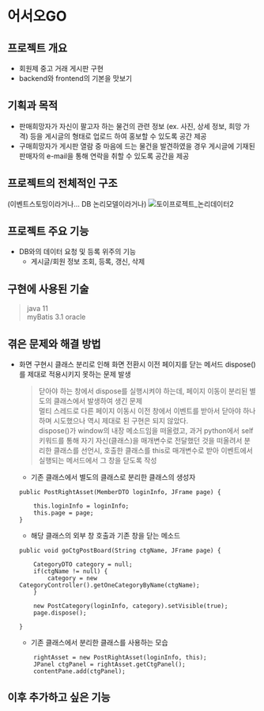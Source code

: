 # 어서오GO
## 프로젝트 개요
* 회원제 중고 거래 게시판 구현
* backend와 frontend의 기본을 맛보기

## 기획과 목적
* 판매희망자가 자신이 팔고자 하는 물건의 관련 정보 (ex. 사진, 상세 정보, 희망 가격) 등을 게시글의 형태로 업로드 하여 홍보할 수 있도록 공간 제공
* 구매희망자가 게시판 열람 중 마음에 드는 물건을 발견하였을 경우 게시글에 기재된 판매자의 e-mail을 통해 연락을 취할 수 있도록 공간을 제공

## 프로젝트의 전체적인 구조
(이벤트스토밍이라거나... DB 논리모델이라거나)
![토이프로젝트_논리데이터2](https://user-images.githubusercontent.com/117333258/222628070-34ef86ed-c98a-4ecc-9d1f-48a2150b958b.png)


## 프로젝트 주요 기능
- DB와의 데이터 요청 및 등록 위주의 기능
    - 게시글/회원 정보 조회, 등록, 갱신, 삭제

## 구현에 사용된 기술
> java 11    
myBatis 3.1
oracle
    


## 겪은 문제와 해결 방법
- 화면 구현시 클래스 분리로 인해 화면 전환시 이전 페이지를 닫는 메서드 dispose()를 제대로 적용시키지 못하는 문제 발생
    >닫아야 하는 창에서 dispose를 실행시켜야 하는데, 페이지 이동이 분리된 별도의 클래스에서 발생하여 생긴 문제      
    멀티 스레드로 다른 페이지 이동시 이전 창에서 이벤트를 받아서 닫아야 하나 하며 시도했으나 역시 제대로 된 구현은 되지 않았다.     
    dispose()가 window의 내장 메소드임을 떠올렸고, 과거 python에서 self 키워드를 통해 자기 자신(클래스)을 매개변수로 전달했던 것을 떠올려서 분리한 클래스를 선언시, 호출한 클래스를 this로 매개변수로 받아 이벤트에서 실행되는 메서드에서 그 창을 닫도록 작성
    - 기존 클래스에서 별도의 클래스로 분리한 클래스의 생성자
    ```
    public PostRightAsset(MemberDTO loginInfo, JFrame page) {

		this.loginInfo = loginInfo;
		this.page = page;
	}
    ```
    - 해당 클래스의 외부 창 호출과 기존 창을 닫는 메소드
    ```
    public void goCtgPostBoard(String ctgName, JFrame page) {

		CategoryDTO category = null;
		if(ctgName != null) {
			category = new CategoryController().getOneCategoryByName(ctgName);
		}

		new PostCategory(loginInfo, category).setVisible(true);
		page.dispose();

	}
    ```
    - 기존 클래스에서 분리한 클래스를 사용하는 모습
    ```
        rightAsset = new PostRightAsset(loginInfo, this);
		JPanel ctgPanel = rightAsset.getCtgPanel();
		contentPane.add(ctgPanel);
    ```

## 이후 추가하고 싶은 기능